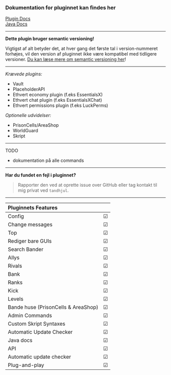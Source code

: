 ### Dokumentation for pluginnet kan findes her
<a href="https://tandhjulet.gitbook.io/bande-plugin-docs/">Plugin Docs</a>
<br>
<a href="https://tandhjulet.github.io/BandePlugin/">Java Docs</a>

---------------------------------------------------------

**Dette plugin bruger semantic versioning!**

Vigtigst af alt betyder det, at hver gang det første tal i version-nummeret forhøjes, vil den version af pluginnet ikke være kompatibel med tidligere versioner. [Du kan læse mere om semantic versioning her](https://semver.org/#summary)!

---------------------------------------------------------

*Krævede plugins:*
- Vault
- PlaceholderAPI
- Ethvert economy plugin (f.eks EssentialsX)
- Ethvert chat plugin (f.eks EssentialsXChat)
- Ethvert permissions plugin (f.eks LuckPerms)

*Optionelle udvidelser:*
- PrisonCells/AreaShop
- WorldGuard
- Skript

---------------------------------------------------------

TODO
- dokumentation på alle commands

---------------------------------------------------------

**Har du fundet en fejl i pluginnet?**
> Rapporter den ved at oprette issue over GitHub eller tag kontakt til mig privat ved `tandhjul`.

---------------------------------------------------------

| **Pluginnets Features**            	|         	|
|:-----------------------------------	|---------	|
| Config                              	| &#9745; 	|
| Change messages                     	| &#9745; 	|
| Top                                 	| &#9745; 	|
| Rediger bare GUIs                     | &#9745; 	|
| Search Bander                       	| &#9745; 	|
| Allys                               	| &#9745; 	|
| Rivals                              	| &#9745; 	|
| Bank                                	| &#9745; 	|
| Ranks                               	| &#9745; 	|
| Kick                                	| &#9745; 	|
| Levels                              	| &#9745; 	|
| Bande huse (PrisonCells & AreaShop) 	| &#9745; 	|
| Admin Commands                      	| &#9745; 	|
| Custom Skript Syntaxes              	| &#9745; 	|
| Automatic Update Checker            	| &#9745; 	|
| Java docs                           	| &#9745; 	|
| API                                 	| &#9745; 	|
| Automatic update checker          	| &#9745; 	|
| Plug-and-play                         | &#9745; 	|